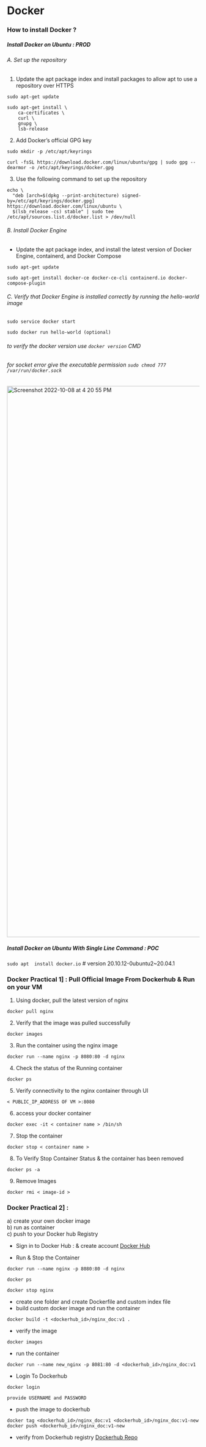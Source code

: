 # Docker

### How to install Docker ?
##### Install Docker on Ubuntu : PROD
###### A. Set up the repository
1. Update the apt package index and install packages to allow apt to use a repository over HTTPS
```
sudo apt-get update
```
```
sudo apt-get install \
    ca-certificates \
    curl \
    gnupg \
    lsb-release
```
2. Add Docker’s official GPG key
```
sudo mkdir -p /etc/apt/keyrings
```
```
curl -fsSL https://download.docker.com/linux/ubuntu/gpg | sudo gpg --dearmor -o /etc/apt/keyrings/docker.gpg
```
3. Use the following command to set up the repository
```
echo \
  "deb [arch=$(dpkg --print-architecture) signed-by=/etc/apt/keyrings/docker.gpg] https://download.docker.com/linux/ubuntu \
  $(lsb_release -cs) stable" | sudo tee /etc/apt/sources.list.d/docker.list > /dev/null
```
###### B. Install Docker Engine

* Update the apt package index, and install the latest version of Docker Engine, containerd, and Docker Compose
```
sudo apt-get update
```
```
sudo apt-get install docker-ce docker-ce-cli containerd.io docker-compose-plugin
```
###### C. Verify that Docker Engine is installed correctly by running the hello-world image
```
sudo service docker start
```
```
sudo docker run hello-world (optional)
```
###### to verify the docker version use ```docker version``` CMD
###### for socket error give the executable permission ```sudo chmod 777 /var/run/docker.sock```
<img width="1439" alt="Screenshot 2022-10-08 at 4 20 55 PM" src="https://user-images.githubusercontent.com/103893307/194703847-e6b50338-eb2b-4ff5-959f-9f3bdae725c4.png">


##### Install Docker on Ubuntu With Single Line Command : POC

```sudo apt  install docker.io```  # version 20.10.12-0ubuntu2~20.04.1


### Docker Practical 1] : Pull Official Image From Dockerhub & Run on your VM
1. Using docker, pull the latest version of nginx
```
docker pull nginx
```
2. Verify that the image was pulled successfully
```
docker images
```
3. Run the container using the nginx image
```
docker run --name nginx -p 8080:80 -d nginx
```
4. Check the status of the Running container
```
docker ps
```
5. Verify connectivity to the nginx container through UI
```
< PUBLIC_IP_ADDRESS OF VM >:8080
```
6. access your docker container
```
docker exec -it < container name > /bin/sh
```
7. Stop the container
```
docker stop < container name >
```
8. To Verify Stop Container Status & the container has been removed
```
docker ps -a
```
9. Remove Images
```
docker rmi < image-id >
```

### Docker Practical 2] : 

a) create your own docker image\
b) run as container\
c) push to your Docker hub Registry 

* Sign in to Docker Hub :  & create account
<a href="https://hub.docker.com/">Docker Hub</a>

* Run & Stop the Container
```
docker run --name nginx -p 8080:80 -d nginx
```
```
docker ps
```
```
docker stop nginx
```

* create one folder and create Dockerfile and custom index file
* build custom docker image and run the container
```
docker build -t <dockerhub_id>/nginx_doc:v1 .
```
* verify the image
```
docker images
```
* run the container 
```
docker run --name new_nginx -p 8081:80 -d <dockerhub_id>/nginx_doc:v1
```
* Login To Dockerhub 
```
docker login
```
```provide USERNAME and PASSWORD```
* push the image to dockerhub
```
docker tag <dockerhub_id>/nginx_doc:v1 <dockerhub_id>/nginx_doc:v1-new
docker push <dockerhub_id>/nginx_doc:v1-new
```
* verify from Dockerhub registry
<a href="https://hub.docker.com/repositories/">Dockerhub Repo</a>




